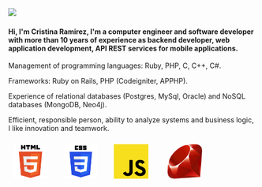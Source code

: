 <img src="./assets/greetings.gif">

#### Hi, I'm Cristina Ramirez, I'm a computer engineer and software developer with more than 10 years of experience as backend developer, web application development, API REST services for mobile applications.

Management of programming languages: Ruby, PHP, C, C++, C#.

Frameworks: Ruby on Rails, PHP (Codeigniter, APPHP).

Experience of relational databases (Postgres, MySql, Oracle) and NoSQL databases (MongoDB, Neo4j).

Efficient, responsible person, ability to analyze systems and business logic, I like innovation and teamwork.

<img width="70px" 
    height="70px" 
    style="margin: 10px"
    src="./assets/html.svg"> &nbsp;
<img width="70px" 
    height="70px" 
    style="margin: 10px"
    src="./assets/css.svg"> &nbsp;
<img width="70px" 
    height="70px" 
    style="margin: 10px"
    src="./assets/javascript.svg"> &nbsp; &nbsp;
  <img width="70px" 
    height="70px" 
    style="margin: 10px"
    src="./assets/ruby.svg"> &nbsp; &nbsp;  
<!--
**delgadocris/delgadocris** is a ✨ _special_ ✨ repository because its `README.md` (this file) appears on your GitHub profile.

Here are some ideas to get you started:

- 🔭 I’m currently working on ...
- 🌱 I’m currently learning ...
- 👯 I’m looking to collaborate on ...
- 🤔 I’m looking for help with ...
- 💬 Ask me about ...
- 📫 How to reach me: ...
- 😄 Pronouns: ...
- ⚡ Fun fact: ...
-->
